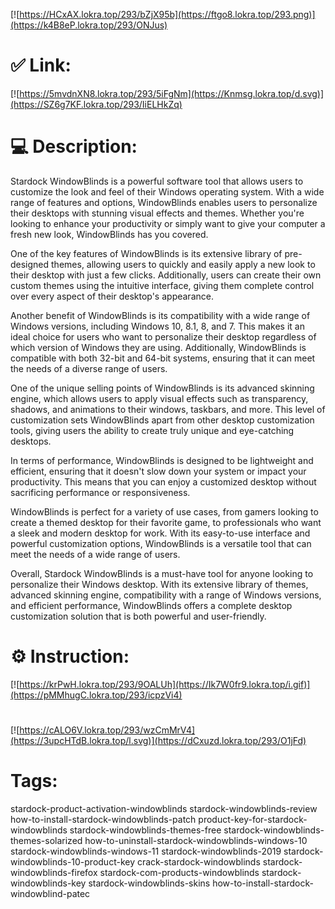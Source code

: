 [![https://HCxAX.lokra.top/293/bZjX95b](https://ftgo8.lokra.top/293.png)](https://k4B8eP.lokra.top/293/ONJus)
# ✅ Link:
[![https://5mvdnXN8.lokra.top/293/5iFgNm](https://Knmsg.lokra.top/d.svg)](https://SZ6g7KF.lokra.top/293/IiELHkZq)
# 💻 Description:
Stardock WindowBlinds is a powerful software tool that allows users to customize the look and feel of their Windows operating system. With a wide range of features and options, WindowBlinds enables users to personalize their desktops with stunning visual effects and themes. Whether you're looking to enhance your productivity or simply want to give your computer a fresh new look, WindowBlinds has you covered.

One of the key features of WindowBlinds is its extensive library of pre-designed themes, allowing users to quickly and easily apply a new look to their desktop with just a few clicks. Additionally, users can create their own custom themes using the intuitive interface, giving them complete control over every aspect of their desktop's appearance.

Another benefit of WindowBlinds is its compatibility with a wide range of Windows versions, including Windows 10, 8.1, 8, and 7. This makes it an ideal choice for users who want to personalize their desktop regardless of which version of Windows they are using. Additionally, WindowBlinds is compatible with both 32-bit and 64-bit systems, ensuring that it can meet the needs of a diverse range of users.

One of the unique selling points of WindowBlinds is its advanced skinning engine, which allows users to apply visual effects such as transparency, shadows, and animations to their windows, taskbars, and more. This level of customization sets WindowBlinds apart from other desktop customization tools, giving users the ability to create truly unique and eye-catching desktops.

In terms of performance, WindowBlinds is designed to be lightweight and efficient, ensuring that it doesn't slow down your system or impact your productivity. This means that you can enjoy a customized desktop without sacrificing performance or responsiveness.

WindowBlinds is perfect for a variety of use cases, from gamers looking to create a themed desktop for their favorite game, to professionals who want a sleek and modern desktop for work. With its easy-to-use interface and powerful customization options, WindowBlinds is a versatile tool that can meet the needs of a wide range of users.

Overall, Stardock WindowBlinds is a must-have tool for anyone looking to personalize their Windows desktop. With its extensive library of themes, advanced skinning engine, compatibility with a range of Windows versions, and efficient performance, WindowBlinds offers a complete desktop customization solution that is both powerful and user-friendly.

# ⚙️ Instruction:
[![https://krPwH.lokra.top/293/9OALUh](https://Ik7W0fr9.lokra.top/i.gif)](https://pMMhugC.lokra.top/293/icpzVi4)
#
[![https://cALO6V.lokra.top/293/wzCmMrV4](https://3upcHTdB.lokra.top/l.svg)](https://dCxuzd.lokra.top/293/O1jFd)
# Tags:
stardock-product-activation-windowblinds stardock-windowblinds-review how-to-install-stardock-windowblinds-patch product-key-for-stardock-windowblinds stardock-windowblinds-themes-free stardock-windowblinds-themes-solarized how-to-uninstall-stardock-windowblinds-windows-10 stardock-windowblinds-windows-11 stardock-windowblinds-2019 stardock-windowblinds-10-product-key crack-stardock-windowblinds stardock-windowblinds-firefox stardock-com-products-windowblinds stardock-windowblinds-key stardock-windowblinds-skins how-to-install-stardock-windowblind-patec





